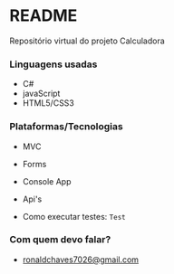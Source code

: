 # README #

Repositório virtual do projeto Calculadora

### Linguagens usadas ###

* C#
* javaScript
* HTML5/CSS3
 
### Plataformas/Tecnologias ###

* MVC
* Forms
* Console App
* Api's

* Como executar testes: `Test`

### Com quem devo falar? ###

* ronaldchaves7026@gmail.com
